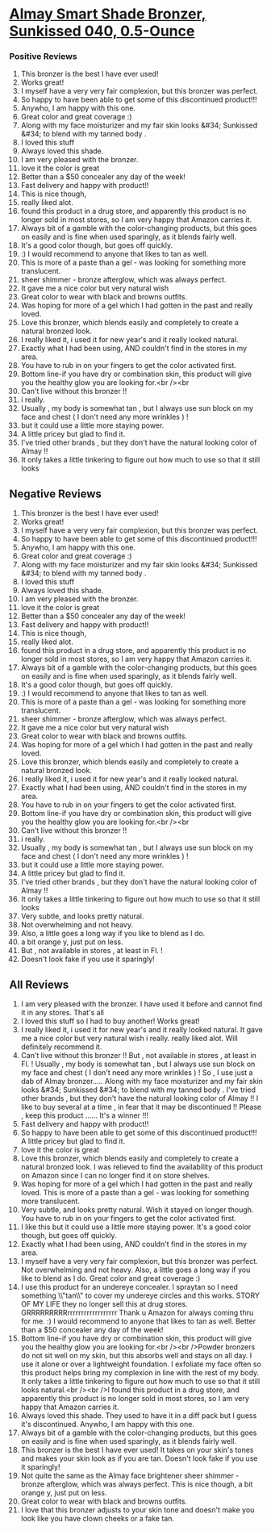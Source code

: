 # [Almay Smart Shade Bronzer, Sunkissed 040, 0.5-Ounce](https://products.checkmycream.com/products/Almay-Smart-Shade-Bronzer-Sunkissed-040-0.5-Ounce.html)

### Positive Reviews

<ol>
      <li>This bronzer is the best I have ever used!  </li>
      <li>Works great!</li>
      <li>I myself have a very very fair complexion, but this bronzer was perfect.</li>
      <li>So happy to have been able to get some of this discontinued product!!!  </li>
      <li>Anywho, I am happy with this one.</li>
      <li>Great color and great coverage :)</li>
      <li>Along with my face moisturizer and my fair skin looks &amp;#34; Sunkissed &amp;#34; to blend with my tanned body .</li>
      <li>I loved this stuff</li>
      <li>Always loved this shade.</li>
      <li>I am very pleased with the bronzer.  </li>
      <li>love it the color is great</li>
      <li>Better than a $50 concealer any day of the week!</li>
      <li>Fast delivery and happy with product!!</li>
      <li>This is nice though,</li>
      <li>really liked alot.</li>
      <li>found this product in a drug store, and apparently this product is no longer sold in most stores, so I am very happy that Amazon carries it.</li>
      <li>Always  bit of a gamble with the color-changing products, but this goes on easily and is fine when used sparingly, as it blends fairly well.</li>
      <li>It&#x27;s a good color though, but goes off quickly.</li>
      <li>:) I would recommend to anyone that likes to tan as well.</li>
      <li>This is more of a paste than a gel - was looking for something more translucent.</li>
      <li>sheer shimmer - bronze afterglow, which was always perfect.  </li>
      <li>It gave me a nice color but very natural wish</li>
      <li>Great color to wear with black and browns outfits.</li>
      <li>Was hoping for more of a gel which I had gotten in the past and really loved.  </li>
      <li>Love this bronzer, which blends easily and completely to create a natural bronzed look.  </li>
      <li>I really liked it, i used it for new year&#x27;s and it really looked natural.</li>
      <li>Exactly what I had been using, AND couldn&#x27;t find in the stores in my area.</li>
      <li>You have to rub in on your fingers to get the color activated first.</li>
      <li>Bottom line-if you have dry or combination skin, this product will give you the healthy glow you are looking for.&lt;br /&gt;&lt;br</li>
      <li>Can&#x27;t live without this bronzer !!</li>
      <li>i really.</li>
      <li>Usually , my body is somewhat tan , but I always use sun block on my face and chest ( I don&#x27;t need any more wrinkles ) !</li>
      <li>but it could use a little more staying power.</li>
      <li>A little pricey but glad to find it.</li>
      <li>I&#x27;ve tried other brands , but they don&#x27;t have the natural looking color of Almay !!</li>
      <li>It only takes a little tinkering to figure out how much to use so that it still looks</li>
</ol>


<h2>Negative Reviews</h2>
<ol>
<li> This bronzer is the best I have ever used!  </li>
<li> Works great!</li>
<li> I myself have a very very fair complexion, but this bronzer was perfect.</li>
<li> So happy to have been able to get some of this discontinued product!!!  </li>
<li> Anywho, I am happy with this one.</li>
<li> Great color and great coverage :)</li>
<li> Along with my face moisturizer and my fair skin looks &amp;#34; Sunkissed &amp;#34; to blend with my tanned body .</li>
<li> I loved this stuff</li>
<li> Always loved this shade.</li>
<li> I am very pleased with the bronzer.  </li>
<li> love it the color is great</li>
<li> Better than a $50 concealer any day of the week!</li>
<li> Fast delivery and happy with product!!</li>
<li> This is nice though,</li>
<li> really liked alot.</li>
<li> found this product in a drug store, and apparently this product is no longer sold in most stores, so I am very happy that Amazon carries it.</li>
<li> Always  bit of a gamble with the color-changing products, but this goes on easily and is fine when used sparingly, as it blends fairly well.</li>
<li> It&#x27;s a good color though, but goes off quickly.</li>
<li> :) I would recommend to anyone that likes to tan as well.</li>
<li> This is more of a paste than a gel - was looking for something more translucent.</li>
<li> sheer shimmer - bronze afterglow, which was always perfect.  </li>
<li> It gave me a nice color but very natural wish</li>
<li> Great color to wear with black and browns outfits.</li>
<li> Was hoping for more of a gel which I had gotten in the past and really loved.  </li>
<li> Love this bronzer, which blends easily and completely to create a natural bronzed look.  </li>
<li> I really liked it, i used it for new year&#x27;s and it really looked natural.</li>
<li> Exactly what I had been using, AND couldn&#x27;t find in the stores in my area.</li>
<li> You have to rub in on your fingers to get the color activated first.</li>
<li> Bottom line-if you have dry or combination skin, this product will give you the healthy glow you are looking for.&lt;br /&gt;&lt;br</li>
<li> Can&#x27;t live without this bronzer !!</li>
<li> i really.</li>
<li> Usually , my body is somewhat tan , but I always use sun block on my face and chest ( I don&#x27;t need any more wrinkles ) !</li>
<li> but it could use a little more staying power.</li>
<li> A little pricey but glad to find it.</li>
<li> I&#x27;ve tried other brands , but they don&#x27;t have the natural looking color of Almay !!</li>
<li> It only takes a little tinkering to figure out how much to use so that it still looks</li>
<li> Very subtle, and looks pretty natural.  </li>
<li> Not overwhelming and not heavy.</li>
<li> Also, a little goes a long way if you like to blend as I do.</li>
<li> a bit orange y, just put on less.</li>
<li> But , not available in stores , at least in Fl. !  </li>
<li> Doesn&#x27;t look fake if you use it sparingly!</li>
</ol>

<h2>All Reviews</h2>

<ol>
    <li> I am very pleased with the bronzer.  I have used it before and cannot find it in any stores. That&#x27;s all</li>
    <li> I loved this stuff so I had to buy another! Works great!</li>
    <li> I really liked it, i used it for new year&#x27;s and it really looked natural. It gave me a nice color but very natural wish i really. really liked alot. Will definitely recommend it.</li>
    <li> Can&#x27;t live without this bronzer !! But , not available in stores , at least in Fl. !  Usually , my body is somewhat tan , but I always use sun block on my face and chest ( I don&#x27;t need any more wrinkles ) ! So , I use just a dab of Almay bronzer..... Along with my face moisturizer and my fair skin looks &amp;#34; Sunkissed &amp;#34; to blend with my tanned body . I&#x27;ve tried other brands , but they don&#x27;t have the natural looking color of Almay !! I like to buy several at a time , in fear that it may be discontinued !! Please , keep this product ...... It&#x27;s a winner !!!</li>
    <li> Fast delivery and happy with product!!</li>
    <li> So happy to have been able to get some of this discontinued product!!!  A little pricey but glad to find it.</li>
    <li> love it the color is great</li>
    <li> Love this bronzer, which blends easily and completely to create a natural bronzed look.  I was relieved to find the availability of this product on Amazon since I can no longer find it on store shelves.</li>
    <li> Was hoping for more of a gel which I had gotten in the past and really loved.  This is more of a paste than a gel - was looking for something more translucent.</li>
    <li> Very subtle, and looks pretty natural.  Wish it stayed on longer though.  You have to rub in on your fingers to get the color activated first.</li>
    <li> I like this but it could use a little more staying power. It&#x27;s a good color though, but goes off quickly.</li>
    <li> Exactly what I had been using, AND couldn&#x27;t find in the stores in my area.</li>
    <li> I myself have a very very fair complexion, but this bronzer was perfect. Not overwhelming and not heavy. Also, a little goes a long way if you like to blend as I do. Great color and great coverage :)</li>
    <li> I use this product for an undereye concealer. I spraytan so I need something \\&quot;tan\\&quot; to cover my undereye circles and this works. STORY OF MY LIFE they no longer sell this at drug stores. GRRRRRRRRRrrrrrrrrrrrrrrrrrr Thank u Amazon for always coming thru for me. :) I would recommend to anyone that likes to tan as well. Better than a $50 concealer any day of the week!</li>
    <li> Bottom line-if you have dry or combination skin, this product will give you the healthy glow you are looking for.&lt;br /&gt;&lt;br /&gt;Powder bronzers do not sit well on my skin, but this absorbs well and stays on all day.  I use it alone or over a lightweight foundation.  I exfoliate my face often so this product helps bring my complexion in line with the rest of my body.  It only takes a little tinkering to figure out how much to use so that it still looks natural.&lt;br /&gt;&lt;br /&gt;I found this product in a drug store, and apparently this product is no longer sold in most stores, so I am very happy that Amazon carries it.</li>
    <li> Always loved this shade. They used to have it in a diff pack but I guess it&#x27;s discontinued. Anywho, I am happy with this one.</li>
    <li> Always  bit of a gamble with the color-changing products, but this goes on easily and is fine when used sparingly, as it blends fairly well.</li>
    <li> This bronzer is the best I have ever used!  It takes on your skin&#x27;s tones and makes your skin look as if you are tan.  Doesn&#x27;t look fake if you use it sparingly!</li>
    <li> Not quite the same as the Almay  face brightener sheer shimmer - bronze afterglow, which was always perfect.  This is nice though, a bit orange y, just put on less.</li>
    <li> Great color to wear with black and browns outfits.</li>
    <li> I love that this bronzer adjusts to your skin tone and doesn&#x27;t make you look like you have clown cheeks or a fake tan.</li>
</ol>





